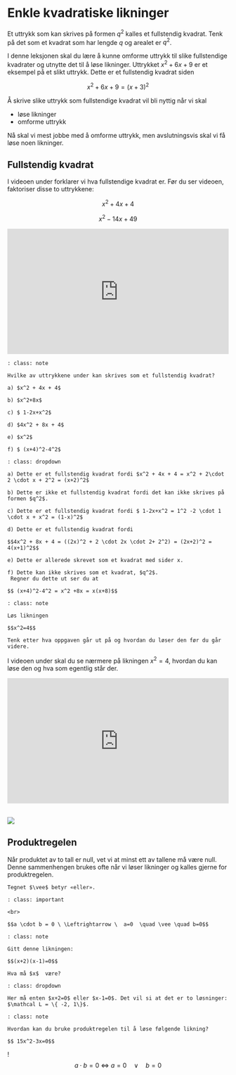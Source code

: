 # Enkle kvadratiske likninger

Et uttrykk som kan skrives på formen $q^2$ kalles et fullstendig kvadrat. Tenk på det som et kvadrat som har lengde $q$ og arealet er $q^2$.

I denne leksjonen skal du lære å kunne omforme uttrykk til slike fullstendige kvadrater og utnytte det til å løse likninger. Uttrykket $x^2+6x+9$ er et eksempel på et slikt uttrykk. Dette er et fullstendig kvadrat siden 

$$x^2+6x+9 = (x+3)^2 $$

Å skrive slike uttrykk som fullstendige kvadrat vil bli nyttig når vi skal 

* løse likninger
* omforme uttrykk

Nå skal vi mest jobbe med å omforme uttrykk, men avslutningsvis skal vi få løse noen likninger.

## Fullstendig kvadrat

I videoen under forklarer vi hva fullstendige kvadrat er. Før du ser videoen, faktoriser disse to uttrykkene:

$$ x^2+4x+4$$

$$ x^2-14x+49$$


<div style="padding:56.6% 0 0 0;position:relative;"><iframe src="https://player.vimeo.com/video/291467805?h=96bb3e1f4e&title=0&byline=0&portrait=0" style="position:absolute;top:0;left:0;width:100%;height:100%;" frameborder="0" allow="autoplay; fullscreen; picture-in-picture" allowfullscreen></iframe></div><script src="https://player.vimeo.com/api/player.js"></script>


```{admonition} Oppgave 1
: class: note

Hvilke av uttrykkene under kan skrives som et fullstendig kvadrat?

a) $x^2 + 4x + 4$

b) $x^2+8x$

c) $ 1-2x+x^2$

d) $4x^2 + 8x + 4$

e) $x^2$

f) $ (x+4)^2-4^2$

```

```{admonition} Løsning 
: class: dropdown

a) Dette er et fullstendig kvadrat fordi $x^2 + 4x + 4 = x^2 + 2\cdot 2 \cdot x + 2^2 = (x+2)^2$

b) Dette er ikke et fullstendig kvadrat fordi det kan ikke skrives på formen $q^2$.

c) Dette er et fullstendig kvadrat fordi $ 1-2x+x^2 = 1^2 -2 \cdot 1 \cdot x + x^2 = (1-x)^2$

d) Dette er et fullstendig kvadrat fordi 

$$4x^2 + 8x + 4 = ((2x)^2 + 2 \cdot 2x \cdot 2+ 2^2) = (2x+2)^2 = 4(x+1)^2$$

e) Dette er allerede skrevet som et kvadrat med sider x.

f) Dette kan ikke skrives som et kvadrat, $q^2$. 
 Regner du dette ut ser du at 
 
$$ (x+4)^2-4^2 = x^2 +8x = x(x+8)$$

```

```{admonition} Oppgave  2
: class: note

Løs likningen

$$x^2=4$$

Tenk etter hva oppgaven går ut på og hvordan du løser den før du går videre.
```

I videoen under skal du se nærmere på likningen $x^2=4$, hvordan du kan løse den og hva som egentlig står der.

<div style="padding:56.6% 0 0 0;position:relative;"><iframe src="https://player.vimeo.com/video/291467998?h=3cc6353528&title=0&byline=0&portrait=0" style="position:absolute;top:0;left:0;width:100%;height:100%;" frameborder="0" allow="autoplay; fullscreen; picture-in-picture" allowfullscreen></iframe></div><script src="https://player.vimeo.com/api/player.js"></script>

<br>

![](/bilder/null.jpg)

## Produktregelen

Når produktet av to tall er null, vet vi at minst ett av tallene må være null. Denne sammenhengen  brukes ofte når vi løser likninger og kalles gjerne for produktregelen.

```{margin}
Tegnet $\vee$ betyr «eller». 
```
```{admonition} Produktregelen
: class: important

<br>

$$a \cdot b = 0 \ \Leftrightarrow \  a=0  \quad \vee \quad b=0$$
```





```{admonition} Oppgave  3
: class: note

Gitt denne likningen:

$$(x+2)(x-1)=0$$

Hva må $x$  være?
```

```{admonition} Løsning
: class: dropdown

Her må enten $x+2=0$ eller $x-1=0$. Det vil si at det er to løsninger: $\mathcal L = \{ -2, 1\}$.

```

```{admonition} Oppgave 4
: class: note

Hvordan kan du bruke produktregelen til å løse følgende likning? 

$$ 15x^2-3x=0$$
```

!$$a \cdot b = 0 \ \Leftrightarrow \  a=0  \quad \vee \quad b=0$$